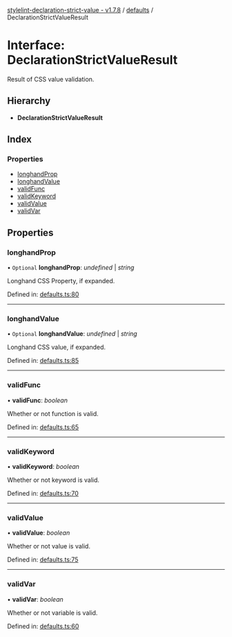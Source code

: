 [stylelint-declaration-strict-value - v1.7.8](../README.md) / [defaults](../modules/defaults.md) / DeclarationStrictValueResult

# Interface: DeclarationStrictValueResult

Result of CSS value validation.

## Hierarchy

* **DeclarationStrictValueResult**

## Index

### Properties

* [longhandProp](defaults.declarationstrictvalueresult.md#longhandprop)
* [longhandValue](defaults.declarationstrictvalueresult.md#longhandvalue)
* [validFunc](defaults.declarationstrictvalueresult.md#validfunc)
* [validKeyword](defaults.declarationstrictvalueresult.md#validkeyword)
* [validValue](defaults.declarationstrictvalueresult.md#validvalue)
* [validVar](defaults.declarationstrictvalueresult.md#validvar)

## Properties

### longhandProp

• `Optional` **longhandProp**: *undefined* \| *string*

Longhand CSS Property, if expanded.

Defined in: [defaults.ts:80](https://github.com/AndyOGo/stylelint-declaration-strict-value/blob/8570a6f/src/defaults.ts#L80)

___

### longhandValue

• `Optional` **longhandValue**: *undefined* \| *string*

Longhand CSS value, if expanded.

Defined in: [defaults.ts:85](https://github.com/AndyOGo/stylelint-declaration-strict-value/blob/8570a6f/src/defaults.ts#L85)

___

### validFunc

• **validFunc**: *boolean*

Whether or not function is valid.

Defined in: [defaults.ts:65](https://github.com/AndyOGo/stylelint-declaration-strict-value/blob/8570a6f/src/defaults.ts#L65)

___

### validKeyword

• **validKeyword**: *boolean*

Whether or not keyword is valid.

Defined in: [defaults.ts:70](https://github.com/AndyOGo/stylelint-declaration-strict-value/blob/8570a6f/src/defaults.ts#L70)

___

### validValue

• **validValue**: *boolean*

Whether or not value is valid.

Defined in: [defaults.ts:75](https://github.com/AndyOGo/stylelint-declaration-strict-value/blob/8570a6f/src/defaults.ts#L75)

___

### validVar

• **validVar**: *boolean*

Whether or not variable is valid.

Defined in: [defaults.ts:60](https://github.com/AndyOGo/stylelint-declaration-strict-value/blob/8570a6f/src/defaults.ts#L60)

